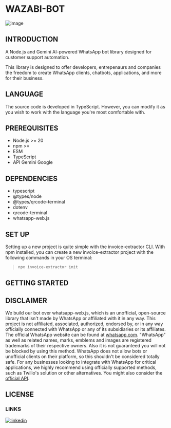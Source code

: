 # WAZABI-BOT
![image](https://github.com/user-attachments/assets/45ebb3ad-ba8c-4f90-8482-8e95ac0d286a)



## INTRODUCTION
A Node.js and Gemini AI-powered WhatsApp bot library designed for customer support automation.

This library is designed to offer developers, entrepenaurs and companies the freedom to create WhatsApp clients, chatbots, applications, and more for their business.


## LANGUAGE
The source code is developed in TypeScript. However, you can modify it as you wish to work with the language you're most comfortable with.


## PREREQUISITES
* Node.js >= 20
* npm >= 
* ESM
* TypeScript
* API Gemini Google

## DEPENDENCIES
* typescript
* @types/node
* @types/qrcode-terminal
* dotenv
* qrcode-terminal
* whatsapp-web.js

  
## SET UP
Setting up a new project is quite simple with the invoice-extractor CLI. With npm installed, you can create a new invoice-extractor project with the following commands in your OS terminal:

>```bash
>npx invoice-extractor init
>


## GETTING STARTED

## DISCLAIMER
We build our bot over whatsapp-web.js, which is an unofficial, open-source library that isn't made by WhatsApp or affiliated with it in any way. 
This project is not affiliated, associated, authorized, endorsed by, or in any way officially connected with WhatsApp or any of its subsidiaries or its affiliates. The official WhatsApp website can be found at [whatsapp.com](https://www.whatsapp.com/). "WhatsApp" as well as related names, marks, emblems and images are registered trademarks of their respective owners. Also it is not guaranteed you will not be blocked by using this method. WhatsApp does not allow bots or unofficial clients on their platform, so this shouldn't be considered totally safe. For any businesses looking to integrate with WhatsApp for critical applications, we highly recommend using officially supported methods, such as Twilio's solution or other alternatives. You might also consider the [official API](https://developers.facebook.com/docs/whatsapp/).


## LICENSE


### LINKS
[![linkedin](https://img.shields.io/badge/linkedin-0A66C2?style=for-the-badge&logo=linkedin&logoColor=white)](https://www.linkedin.com/in/quinteroo/)
